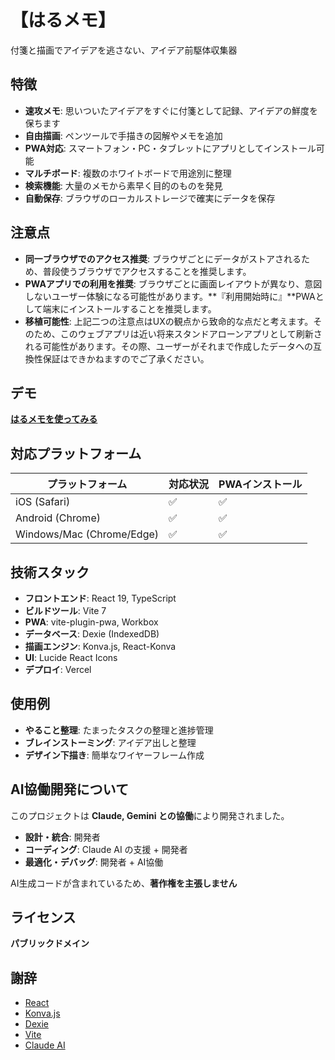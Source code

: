 # 【はるメモ】

付箋と描画でアイデアを逃さない、アイデア前駆体収集器

## 特徴

- **速攻メモ**: 思いついたアイデアをすぐに付箋として記録、アイデアの鮮度を保ちます
- **自由描画**: ペンツールで手描きの図解やメモを追加
- **PWA対応**: スマートフォン・PC・タブレットにアプリとしてインストール可能
- **マルチボード**: 複数のホワイトボードで用途別に整理
- **検索機能**: 大量のメモから素早く目的のものを発見
- **自動保存**: ブラウザのローカルストレージで確実にデータを保存

## 注意点

- **同一ブラウザでのアクセス推奨**: ブラウザごとにデータがストアされるため、普段使うブラウザでアクセスすることを推奨します。
- **PWAアプリでの利用を推奨**: ブラウザごとに画面レイアウトが異なり、意図しないユーザー体験になる可能性があります。**『利用開始時に』**PWAとして端末にインストールすることを推奨します。
- **移植可能性**: 上記二つの注意点はUXの観点から致命的な点だと考えます。そのため、このウェブアプリは近い将来スタンドアローンアプリとして刷新される可能性があります。その際、ユーザーがそれまで作成したデータへの互換性保証はできかねますのでご了承ください。

## デモ
[**はるメモを使ってみる**](https://haru-memo.vercel.app)

## 対応プラットフォーム

| プラットフォーム | 対応状況 | PWAインストール |
|----------------|---------|----------------|
| iOS (Safari) | ✅ | ✅ |
| Android (Chrome) | ✅ | ✅ |
| Windows/Mac (Chrome/Edge) | ✅ | ✅ |


## 技術スタック

- **フロントエンド**: React 19, TypeScript
- **ビルドツール**: Vite 7
- **PWA**: vite-plugin-pwa, Workbox
- **データベース**: Dexie (IndexedDB)
- **描画エンジン**: Konva.js, React-Konva
- **UI**: Lucide React Icons
- **デプロイ**: Vercel


## 使用例

- **やること整理**: たまったタスクの整理と進捗管理
- **ブレインストーミング**: アイデア出しと整理
- **デザイン下描き**: 簡単なワイヤーフレーム作成


## AI協働開発について

このプロジェクトは **Claude, Gemini との協働**により開発されました。

- **設計・統合**: 開発者
- **コーディング**: Claude AI の支援 + 開発者
- **最適化・デバッグ**: 開発者 + AI協働

AI生成コードが含まれているため、**著作権を主張しません**


## ライセンス

**パブリックドメイン**


## 謝辞

- [React](https://reactjs.org/)
- [Konva.js](https://konvajs.org/)
- [Dexie](https://dexie.org/)
- [Vite](https://vitejs.dev/)
- [Claude AI](https://claude.ai/)